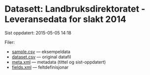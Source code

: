 # Datasett: Landbruksdirektoratet - Leveransedata for slakt 2014
 Sist oppdatert: 2015-05-05 14:18

 Filer:
 - [sample.csv](sample.csv) — eksempeldata
 - [dataset.csv](dataset.csv) — original datafil
 - [meta.xml](meta.xml) — metadata (tittel og sist-oppdatert)
 - [fields.xml](fields.xml) — feltdefinisjonar


